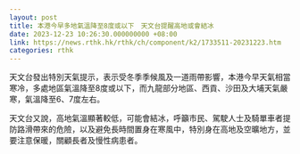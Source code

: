 ```yaml
---
layout: post
title: 本港今早多地氣溫降至8度或以下　天文台提醒高地或會結冰
date: 2023-12-23 10:26:30.000000000 +08:00
link: https://news.rthk.hk/rthk/ch/component/k2/1733511-20231223.htm
categories: rthk
---
```


天文台發出特別天氣提示，表示受冬季季候風及一道雨帶影響，本港今早天氣相當寒冷，多處地區氣溫降至8度或以下，而九龍部分地區、西貢、沙田及大埔天氣嚴寒，氣溫降至6、7度左右。

天文台又說，高地氣溫顯著較低，可能會結冰，呼籲市民、駕駛人士及騎單車者提防路滑帶來的危險，以及避免長時間置身在寒風中，特別身在高地及空曠地方，並要注意保暖，關顧長者及慢性病患者。
